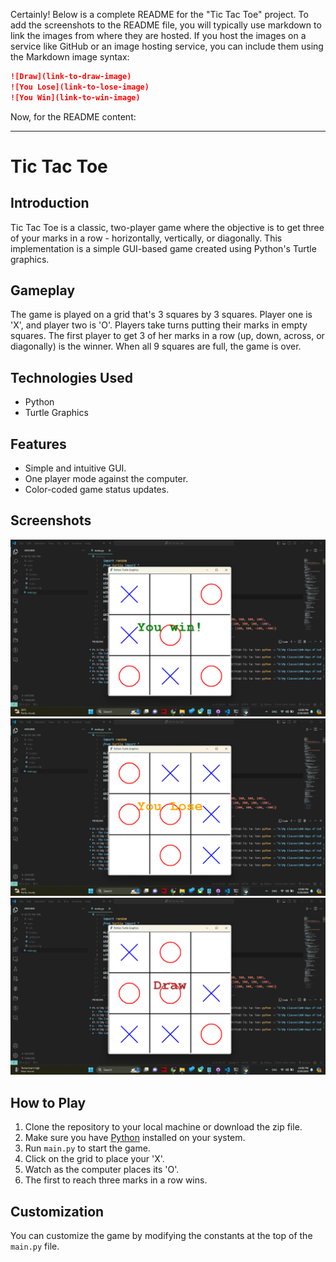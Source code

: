Certainly! Below is a complete README for the "Tic Tac Toe" project. To add the screenshots to the README file, you will typically use markdown to link the images from where they are hosted. If you host the images on a service like GitHub or an image hosting service, you can include them using the Markdown image syntax:

```markdown
![Draw](link-to-draw-image)
![You Lose](link-to-lose-image)
![You Win](link-to-win-image)
```

Now, for the README content:

---

# Tic Tac Toe

## Introduction
Tic Tac Toe is a classic, two-player game where the objective is to get three of your marks in a row - horizontally, vertically, or diagonally. This implementation is a simple GUI-based game created using Python's Turtle graphics.

## Gameplay
The game is played on a grid that's 3 squares by 3 squares. Player one is 'X', and player two is 'O'. Players take turns putting their marks in empty squares. The first player to get 3 of her marks in a row (up, down, across, or diagonally) is the winner. When all 9 squares are full, the game is over.

## Technologies Used
- Python
- Turtle Graphics

## Features
- Simple and intuitive GUI.
- One player mode against the computer.
- Color-coded game status updates.

## Screenshots
![You Win](screenshots/win.png)
![You Lose](screenshots/lose.png)
![Draw](screenshots/draw.png)

## How to Play
1. Clone the repository to your local machine or download the zip file.
2. Make sure you have [Python](https://www.python.org/) installed on your system.
3. Run `main.py` to start the game.
4. Click on the grid to place your 'X'.
5. Watch as the computer places its 'O'.
6. The first to reach three marks in a row wins.

## Customization
You can customize the game by modifying the constants at the top of the `main.py` file.

